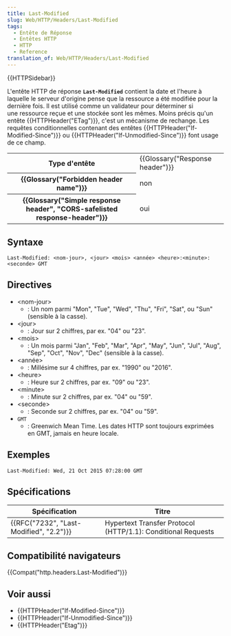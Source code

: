 ```yaml
---
title: Last-Modified
slug: Web/HTTP/Headers/Last-Modified
tags:
  - Entête de Réponse
  - Entêtes HTTP
  - HTTP
  - Reference
translation_of: Web/HTTP/Headers/Last-Modified
---
```

{{HTTPSidebar}}

L'entête HTTP de réponse **`Last-Modified`** contient la date et l'heure à laquelle le serveur d'origine pense que la ressource a été modifiée pour la dernière fois. Il est utilisé comme un validateur pour déterminer si une ressource reçue et une stockée sont les mêmes. Moins précis qu'un entête {{HTTPHeader("ETag")}}, c'est un mécanisme de rechange. Les requêtes conditionnelles contenant des entêtes {{HTTPHeader("If-Modified-Since")}} ou {{HTTPHeader("If-Unmodified-Since")}} font usage de ce champ.

<table class="properties">
  <tbody>
    <tr>
      <th scope="row">Type d'entête</th>
      <td>{{Glossary("Response header")}}</td>
    </tr>
    <tr>
      <th scope="row">{{Glossary("Forbidden header name")}}</th>
      <td>non</td>
    </tr>
    <tr>
      <th scope="row">
        {{Glossary("Simple response header", "CORS-safelisted response-header")}}
      </th>
      <td>oui</td>
    </tr>
  </tbody>
</table>

## Syntaxe

    Last-Modified: <nom-jour>, <jour> <mois> <année> <heure>:<minute>:<seconde> GMT

## Directives

- \<nom-jour>
  - : Un nom parmi "Mon", "Tue", "Wed", "Thu", "Fri", "Sat", ou "Sun" (sensible à la casse).
- \<jour>
  - : Jour sur 2 chiffres, par ex. "04" ou "23".
- \<mois>
  - : Un mois parmi "Jan", "Feb", "Mar", "Apr", "May", "Jun", "Jul", "Aug", "Sep", "Oct", "Nov", "Dec" (sensible à la casse).
- \<année>
  - : Millésime sur 4 chiffres, par ex. "1990" ou "2016".
- \<heure>
  - : Heure sur 2 chiffres, par ex. "09" ou "23".
- \<minute>
  - : Minute sur 2 chiffres, par ex. "04" ou "59".
- \<seconde>
  - : Seconde sur 2 chiffres, par ex. "04" ou "59".
- `GMT`
  - : Greenwich Mean Time. Les dates HTTP sont toujours exprimées en GMT, jamais en heure locale.

## Exemples

    Last-Modified: Wed, 21 Oct 2015 07:28:00 GMT

## Spécifications

| Spécification                                        | Titre                                                        |
| ---------------------------------------------------- | ------------------------------------------------------------ |
| {{RFC("7232", "Last-Modified", "2.2")}} | Hypertext Transfer Protocol (HTTP/1.1): Conditional Requests |

## Compatibilité navigateurs

{{Compat("http.headers.Last-Modified")}}

## Voir aussi

- {{HTTPHeader("If-Modified-Since")}}
- {{HTTPHeader("If-Unmodified-Since")}}
- {{HTTPHeader("Etag")}}
